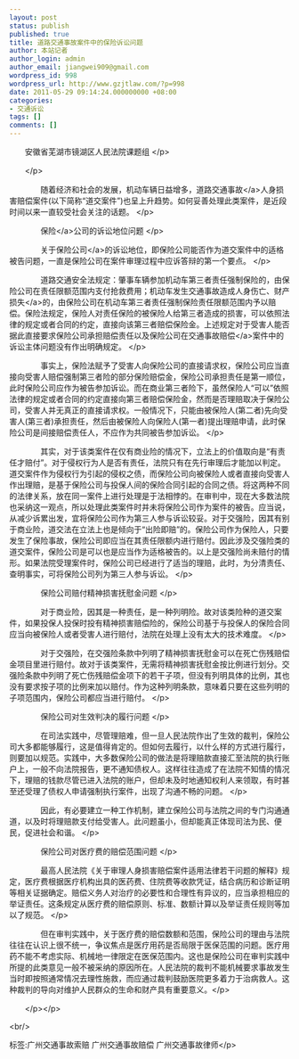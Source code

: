 ```yaml
---
layout: post
status: publish
published: true
title: 道路交通事故案件中的保险诉讼问题
author: 本站记者
author_login: admin
author_email: jiangwei909@gmail.com
wordpress_id: 998
wordpress_url: http://www.gzjtlaw.com/?p=998
date: 2011-05-29 09:14:24.000000000 +08:00
categories:
- 交通诉讼
tags: []
comments: []
---
```

<p><p>　　安徽省芜湖市镜湖区人民法院课题组 <&#47;p><p>　　<&#47;p><p>　　　　随着经济和社会的发展，机动车辆日益增多，道路<a>交通事故<&#47;a>人身损害赔偿案件(以下简称&ldquo;道交案件&rdquo;)也呈上升趋势。如何妥善处理此类案件，是近段时间以来一直较受社会关注的话题。 <&#47;p><p>　　　　<a>保险<&#47;a>公司的诉讼地位问题 <&#47;p><p>　　　　关于<a>保险公司<&#47;a>的诉讼地位，即保险公司能否作为道交案件中的适格被告问题，一直是保险公司在案件审理过程中应诉答辩的第一个要点。 <&#47;p><p>　　　　道路交通安全法规定：肇事车辆参加机动车第三者责任强制保险的，由保险公司在责任限额范围内支付抢救费用；机动车发生交通事故造成人身伤亡、财产<a>损失<&#47;a>的，由保险公司在机动车第三者责任强制保险责任限额范围内予以赔偿。保险法规定，保险人对责任保险的被保险人给第三者造成的损害，可以依照法律的规定或者合同的约定，直接向该第三者赔偿保险金。上述规定对于受害人能否据此直接要求保险公司承担赔偿责任以及保险公司在<a>交通事故赔偿<&#47;a>案件中的诉讼主体问题没有作出明确规定。 <&#47;p><p>　　　　事实上，保险法赋予了受害人向保险公司的直接请求权，保险公司应当直接向受害人赔偿强制第三者险的部分保险赔偿金，保险公司承担责任是第一顺位，此时保险公司应作为被告参加诉讼。而在商业第三者险下，虽然保险人&ldquo;可以&rdquo;依照法律的规定或者合同的约定直接向第三者赔偿保险金，然而是否理赔取决于保险公司，受害人并无真正的直接请求权。一般情况下，只能由被保险人(第二者)先向受害人(第三者)承担责任，然后由被保险人向保险人(第一者)提出理赔申请，此时保险公司是间接赔偿责任人，不应作为共同被告参加诉讼。 <&#47;p><p>　　　　其实，对于该类案件在仅有商业险的情况下，立法上的价值取向是&ldquo;有责任才赔付&rdquo;。对于侵权行为人是否有责任，法院只有在先行审理后才能加以判定。道交案件作为侵权行为引起的侵权之债，而保险公司向被保险人或者直接向受害人作出理赔，是基于保险公司与投保人间的保险合同引起的合同之债。将这两种不同的法律关系，放在同一案件上进行处理是于法相悖的。在审判中，现在大多数法院也采纳这一观点，所以处理此类案件时并未将保险公司作为案件的被告。应当说，从减少诉累出发，宜将保险公司作为第三人参与诉讼较妥。对于交强险，因其有别于商业险，道交法在立法上也是倾向于&ldquo;出险即赔&rdquo;的。保险公司作为保险人，只要发生了保险事故，保险公司即应当在其责任限额内进行赔付。因此涉及交强险类的道交案件，保险公司是可以也是应当作为适格被告的。以上是交强险尚未赔付的情形。如果法院受理案件时，保险公司已经进行了适当的理赔，此时，为分清责任、查明事实，可将保险公司列为第三人参与诉讼。 <&#47;p><p>　　　　保险公司赔付精神损害抚慰金问题 <&#47;p><p>　　　　对于商业险，因其是一种责任，是一种列明险。故对该类险种的道交案件，如果投保人投保时投有精神损害赔偿险的，保险公司基于与投保人的保险合同应当向被保险人或者受害人进行赔付，法院在处理上没有太大的技术难度。 <&#47;p><p>　　　　对于交强险，在交强险条款中列明了精神损害抚慰金可以在死亡伤残赔偿金项目里进行赔付。故对于该类案件，无需将精神损害抚慰金按比例进行划分。交强险条款中列明了死亡伤残赔偿金项下的若干子项，但没有列明具体的比例，其也没有要求按子项的比例来加以赔付。作为这种列明条款，意味着只要在这些列明的子项范围内，保险公司都应当进行赔付。 <&#47;p><p>　　　　保险公司对生效判决的履行问题 <&#47;p><p>　　　　在司法实践中，尽管理赔难，但一旦人民法院作出了生效的裁判，保险公司大多都能够履行，这是值得肯定的。但如何去履行，以什么样的方式进行履行，则要加以规范。实践中，大多数保险公司的做法是将理赔款直接汇至法院的执行账户上，一般不向法院报告，更不通知债权人。这样往往造成了在法院不知情的情况下，理赔的钱款尽管已进入法院的账户，但却未及时地通知权利人来领取，有时甚至还受理了债权人申请强制执行案件，出现了沟通不畅的问题。 <&#47;p><p>　　　　因此，有必要建立一种工作机制，建立保险公司与法院之间的专门沟通通道，以及时将理赔款支付给受害人。此问题虽小，但却能真正体现司法为民、便民，促进社会和谐。 <&#47;p><p>　　　　保险公司对医疗费的赔偿范围问题 <&#47;p><p>　　　　最高人民法院《关于审理人身损害赔偿案件适用法律若干问题的解释》规定，医疗费根据医疗机构出具的医药费、住院费等收款凭证，结合病历和诊断证明等相关证据确定。赔偿义务人对治疗的必要性和合理性有异议的，应当承担相应的举证责任。这条规定从医疗费的赔偿原则、标准、数额计算以及举证责任规则等加以了规范。 <&#47;p><p>　　　　但在审判实践中，关于医疗费的赔偿数额和范围，保险公司的理由与法院往往在认识上很不统一，争议焦点是医疗用药是否局限于医保范围的问题。医疗用药不能不考虑实际、机械地一律限定在医保范围内。这也是保险公司在审判实践中所提的此类意见一般不被采纳的原因所在。人民法院的裁判不能机械要求事故发生当时即按照通常情况去理性施救，而应通过裁判鼓励医院更多着力于治病救人。这种裁判的导向对维护人民群众的生命和财产具有重要意义。<&#47;p><p>　　<&#47;p><&#47;p><br&#47;><p>标签:广州交通事故索赔 广州交通事故赔偿 广州交通事故律师<&#47;p>
